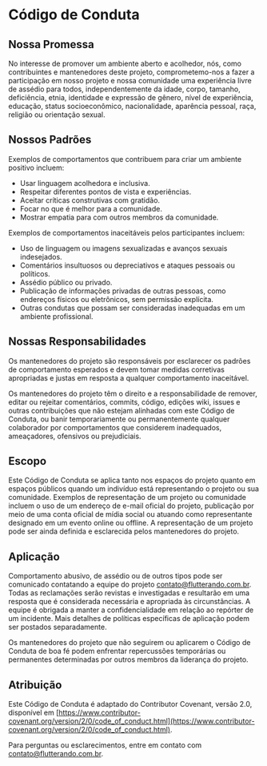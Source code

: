 # Código de Conduta

## Nossa Promessa

No interesse de promover um ambiente aberto e acolhedor, nós, como contribuintes e mantenedores deste projeto, comprometemo-nos a fazer a participação em nosso projeto e nossa comunidade uma experiência livre de assédio para todos, independentemente da idade, corpo, tamanho, deficiência, etnia, identidade e expressão de gênero, nível de experiência, educação, status socioeconômico, nacionalidade, aparência pessoal, raça, religião ou orientação sexual.

## Nossos Padrões

Exemplos de comportamentos que contribuem para criar um ambiente positivo incluem:

- Usar linguagem acolhedora e inclusiva.
- Respeitar diferentes pontos de vista e experiências.
- Aceitar críticas construtivas com gratidão.
- Focar no que é melhor para a comunidade.
- Mostrar empatia para com outros membros da comunidade.

Exemplos de comportamentos inaceitáveis pelos participantes incluem:

- Uso de linguagem ou imagens sexualizadas e avanços sexuais indesejados.
- Comentários insultuosos ou depreciativos e ataques pessoais ou políticos.
- Assédio público ou privado.
- Publicação de informações privadas de outras pessoas, como endereços físicos ou eletrônicos, sem permissão explícita.
- Outras condutas que possam ser consideradas inadequadas em um ambiente profissional.

## Nossas Responsabilidades

Os mantenedores do projeto são responsáveis por esclarecer os padrões de comportamento esperados e devem tomar medidas corretivas apropriadas e justas em resposta a qualquer comportamento inaceitável.

Os mantenedores do projeto têm o direito e a responsabilidade de remover, editar ou rejeitar comentários, commits, código, edições wiki, issues e outras contribuições que não estejam alinhadas com este Código de Conduta, ou banir temporariamente ou permanentemente qualquer colaborador por comportamentos que considerem inadequados, ameaçadores, ofensivos ou prejudiciais.

## Escopo

Este Código de Conduta se aplica tanto nos espaços do projeto quanto em espaços públicos quando um indivíduo está representando o projeto ou sua comunidade. Exemplos de representação de um projeto ou comunidade incluem o uso de um endereço de e-mail oficial do projeto, publicação por meio de uma conta oficial de mídia social ou atuando como representante designado em um evento online ou offline. A representação de um projeto pode ser ainda definida e esclarecida pelos mantenedores do projeto.

## Aplicação

Comportamento abusivo, de assédio ou de outros tipos pode ser comunicado contatando a equipe do projeto contato@flutterando.com.br. Todas as reclamações serão revistas e investigadas e resultarão em uma resposta que é considerada necessária e apropriada às circunstâncias. A equipe é obrigada a manter a confidencialidade em relação ao repórter de um incidente. Mais detalhes de políticas específicas de aplicação podem ser postados separadamente.

Os mantenedores do projeto que não seguirem ou aplicarem o Código de Conduta de boa fé podem enfrentar repercussões temporárias ou permanentes determinadas por outros membros da liderança do projeto.

## Atribuição

Este Código de Conduta é adaptado do Contributor Covenant, versão 2.0, disponível em [https://www.contributor-covenant.org/version/2/0/code_of_conduct.html](https://www.contributor-covenant.org/version/2/0/code_of_conduct.html).

Para perguntas ou esclarecimentos, entre em contato com contato@flutterando.com.br.
